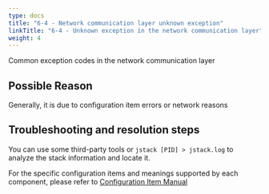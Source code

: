 ```yaml
---
type: docs
title: "6-4 - Network communication layer unknown exception"
linkTitle: "6-4 - Unknown exception in the network communication layer"
weight: 4
---
```

Common exception codes in the network communication layer

## Possible Reason

Generally, it is due to configuration item errors or network reasons

## Troubleshooting and resolution steps

You can use some third-party tools or `jstack [PID] > jstack.log` to analyze the stack information and locate it.

For the specific configuration items and meanings supported by each component, please refer to [Configuration Item Manual](/en/docs3-v2/java-sdk/reference-manual/config/properties/)

<p style="margin-top: 3rem;"> </p>
